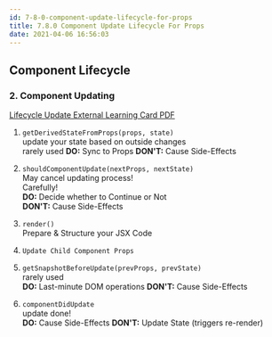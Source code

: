 ```yaml
---
id: 7-8-0-component-update-lifecycle-for-props
title: 7.8.0 Component Update Lifecycle For Props
date: 2021-04-06 16:56:03
---
```


## Component Lifecycle

### 2. Component Updating

[Lifecycle Update External Learning Card PDF](pdf/8-lifecycle-update-external-learning-card.pdf)

1. `getDerivedStateFromProps(props, state)`  
   update your state based on outside changes  
   rarely used
   **DO:** Sync to Props
   **DON'T:** Cause Side-Effects

2. `shouldComponentUpdate(nextProps, nextState)`  
   May cancel updating process!  
   Carefully!  
   **DO:** Decide whether to Continue or Not  
   **DON'T:** Cause Side-Effects

3. `render()`  
   Prepare & Structure your JSX Code

4. `Update Child Component Props`

5. `getSnapshotBeforeUpdate(prevProps, prevState)`  
   rarely used  
   **DO:** Last-minute DOM operations
   **DON'T:** Cause Side-Effects

6. `componentDidUpdate`  
   update done!  
   **DO:** Cause Side-Effects
   **DON'T:** Update State (triggers re-render)
